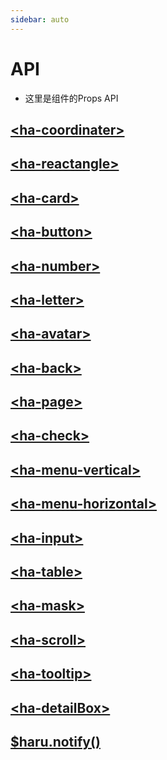 ```yaml
---
sidebar: auto
---
```


# API

- 这里是组件的Props API

## [&lt;ha-coordinater>](../coordinater/README.md#_1-1-ha-coordinater)

## [&lt;ha-reactangle>](../containers/README.md#_2-1-ha-rectangle)

## [&lt;ha-card>](../containers/README.md#_2-2-ha-card)

## [&lt;ha-button>](../stuffings/README.md#_3-1-ha-button)

## [&lt;ha-number>](../stuffings/README.md#_3-2-ha-number)

## [&lt;ha-letter>](../stuffings/README.md#_3-3-ha-letter)

## [&lt;ha-avatar>](../stuffings/README.md#_3-4-ha-avatar)

## [&lt;ha-back>](../stuffings/README.md#_3-5-ha-back)

## [&lt;ha-page>](../stuffings/README.md#_3-6-ha-page)

## [&lt;ha-check>](../stuffings/README.md#_3-7-ha-check)

## [&lt;ha-menu-vertical>](../materials/README.md#_4-1-ha-menu-vertical)

## [&lt;ha-menu-horizontal>](../materials/README.md#_4-2-ha-menu-horizontal)

## [&lt;ha-input>](../materials/README.md#_4-3-ha-input)

## [&lt;ha-table>](../materials/README.md#_4-4-ha-table)

<!-- ## &lt;ha- file> -->

## [&lt;ha-mask>](../others/README.md#_5-1-ha-mask)

## [&lt;ha-scroll>](../others/README.md#_5-2-ha-scroll)

## [&lt;ha-tooltip>](../others/README.md#_5-3-ha-tooltip)

## [&lt;ha-detailBox>](../others/README.md#_5-4-ha-detailbox)

## [$haru.notify()](../others/README.md#_5-5-haru-notify)

